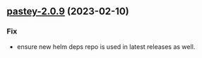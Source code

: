 

## [pastey-2.0.9](https://github.com/truecharts/charts/compare/pastey-2.0.8...pastey-2.0.9) (2023-02-10)

### Fix

- ensure new helm deps repo is used in latest releases as well.
  
  